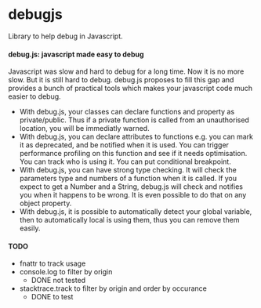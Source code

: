 debugjs
=======

Library to help debug in Javascript.


#### debug.js: javascript made easy to debug
Javascript was slow and hard to debug for a long time.
Now it is no more slow.
But it is still hard to debug. 
debug.js proposes to fill this gap
and provides a bunch of practical tools 
which makes your javascript code much easier to debug.

* With debug.js, your classes can declare functions and property as private/public.
Thus if a private function is called from an unauthorised location, you will 
be immediatly warned. 
* With debug.js, you can declare attributes to functions e.g.
you can mark it as deprecated, and 
be notified when it is used.
You can trigger performance profiling on this function and see if it needs optimisation.
You can track who is using it.
You can put conditional breakpoint.
* With debug.js, you can have strong type checking. 
It will check the parameters type and numbers of a function when it is called.
If you expect to get a Number and a String, debug.js will check and notifies
you when it happens to be wrong. 
It is even possible to do that on any object property.
* With debug.js, it is possible to automatically detect your global variable, then 
to automatically local is using them, thus you can remove them easily.
  
#### TODO
* fnattr to track usage
* console.log to filter by origin
  * DONE not tested
* stacktrace.track to filter by origin and order by occurance
  * DONE to test
